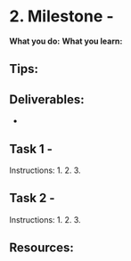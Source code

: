 # 2. Milestone - 

**What you do:** 
**What you learn:** 

**Tips:**
- 

**Deliverables:**
- 
- 

## Task 1 - 

Instructions:
1. 
2. 
3. 

## Task 2 - 
Instructions:
1. 
2. 
3. 

**Resources:**
- 
